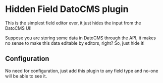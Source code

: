# Hidden Field DatoCMS plugin

This is the simplest field editor ever,
it just hides the input from the DatoCMS UI!

Suppose you are storing some data in DatoCMS through the API,
it makes no sense to make this data editable by editors, right?
So, just hide it!

## Configuration

No need for configuration, just add this plugin to any field type
and no-one will be able to see it.
